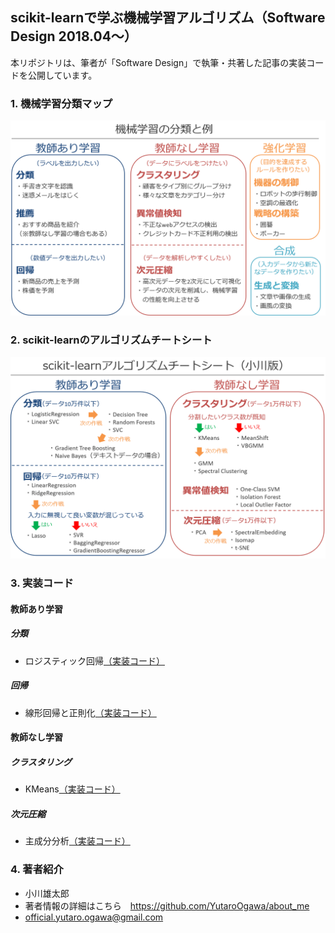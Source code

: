 ## scikit-learnで学ぶ機械学習アルゴリズム（Software Design 2018.04～）

本リポジトリは、筆者が「Software Design」で執筆・共著した記事の実装コードを公開しています。



### 1. 機械学習分類マップ
<img src="./images/ML_map.png" width="600px">


### 2. scikit-learnのアルゴリズムチートシート
<img src="./images/sklearn_cheatsheet_ogawa.png" width="600px">


### 3. 実装コード
#### 教師あり学習
##### 分類
- ロジスティック回帰[（実装コード）](https://github.com/YutaroOgawa/scikit-learn_tutorial_SoftwareDesign/blob/master/program/logistic_regression_SD1804.ipynb)
  
##### 回帰
- 線形回帰と正則化[（実装コード）](https://github.com/YutaroOgawa/scikit-learn_tutorial_SoftwareDesign/blob/master/program/linear_model_SD1805.ipynb)

#### 教師なし学習
##### クラスタリング
- KMeans[（実装コード）](https://github.com/YutaroOgawa/scikit-learn_tutorial_SoftwareDesign/blob/master/program/KMeans_SD1807.ipynb)

##### 次元圧縮
- 主成分分析[（実装コード）](https://github.com/YutaroOgawa/scikit-learn_tutorial_SoftwareDesign/blob/master/program/PCA_SD1806.ipynb)



### 4. 著者紹介
- 小川雄太郎
- 著者情報の詳細はこちら　https://github.com/YutaroOgawa/about_me
- official.yutaro.ogawa@gmail.com
